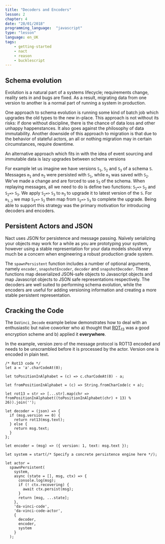 ```yaml
---
title: "Decoders and Encoders"
lesson: 2
chapter: 4
date: "28/01/2018"
programming_language:  "javascript"
type: "lesson"
language: en_UK
tags:
    - getting-started
    - nact
    - reason
    - bucklescript
---
```

## Schema evolution 
Evolution is a natural part of a systems lifecycle; requirements change, reality sets in and bugs are fixed. 
As a result, migrating data from one version to another is a normal part of running a system in production.

One approach to schema evolution is running some kind of batch job which upgrades the old types to the new in-place.
This approach is not without its risks: if done without discipline, there is the chance of data loss and other unhappy happenstances. It also goes against the philosophy of data immutability. Another downside of this approach to migration is that due to the behavior of stateful actors, an all or nothing migration may in certain circumstances, require downtime. 

An alternative approach which fits in with the idea of event sourcing and immutable data is lazy upgrades between schema versions

For example let us imagine we have versions `S`<sub>`1`</sub>, `S`<sub>`2`</sub> and `S`<sub>`3`</sub> of a schema `S`. Messages `m`<sub>`1`</sub> and `m`<sub>`2`</sub> were persisted with `S`<sub>`1`</sub>, while `m`<sub>`3`</sub> was saved with `S`<sub>`2`</sub>. We've made a change and are forced to use `S`<sub>`3`</sub> of the schema. When replaying messages, all we need to do is define two functions: `S`<sub>`1`</sub>` => ` `S`<sub>`2`</sub> and `S`<sub>`2`</sub>` => ` `S`<sub>`3`</sub>. We apply `S`<sub>`2`</sub>` => ` `S`<sub>`3`</sub> to `m`<sub>`3`</sub> to upgrade it to latest version of the `S`. For `m`<sub>`1,2`</sub> we map `S`<sub>`1`</sub>` => ` `S`<sub>`2`</sub> then map from `S`<sub>`2`</sub>` => ` `S`<sub>`3`</sub> to complete the upgrade. Being able to support this strategy was the primary motivation for introducing decoders and encoders.

## Persistent Actors and JSON

Nact uses JSON for persistence and message passing. Naïvely serializing your objects may work for a while as you are prototyping your system, however using a stable representation for your data models should very much be a concern when engineering a robust production grade system. 

The `spawnPersistent` function includes a number of optional arguments, namely `encoder`, `snapshotEncoder`, `decoder` and `snapshotDecoder`. These functions map deserialized JSON-safe objects to Javascript objects and map Javascript objects to JSON safe representations respectively. The decoders are well suited to performing schema evolution, while the encoders are useful for adding versioning information and creating a more stable persistent representation. 

## Cracking the Code
The `DaVinci_Decode` example below demonstrates how to deal with an enthusiastic but naïve coworker who a) thought that [ROT<sub>13</sub>](https://en.wikipedia.org/wiki/ROT13) was a good encryption scheme and b) applied it **everywhere**. 

In the example, version zero of the message protocol is ROT13 encoded and needs to be unscrambled before 
it is processed by the actor. Version one is encoded in plain text.

```reason
/* Rot13 code */
let a = 'a'.charCodeAt(0);

let toPositionInAlphabet = (c) => c.charCodeAt(0) - a;

let fromPositionInAlphabet = (c) => String.fromCharCode(c + a);

let rot13 = str => [...str].map(chr => fromPositionInAlphabet((toPositionInAlphabet(chr) + 13) % 26)).join('');

let decoder = (json) => {
  if (msg.version == 0) {
    return rot13(msg.text);
  } else {
    return msg.text;
  }
};

let encoder = (msg) => ({ version: 1, text: msg.text });

let system = start(/* Specify a concrete persistence engine here */);

let actor =
  spawnPersistent(
    system,    
    async (state = [], msg, ctx) => {
      console.log(msg);      
      if (! ctx.recovering) {
        await ctx.persist(msg);
      }
      return [msg, ...state];
    },
    'da-vinci-code',
    'da-vinci-code-actor',
    {
      decoder,    
      encoder,
      system      
    }    
  );
```
